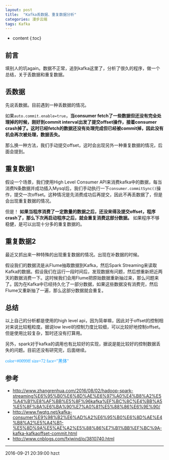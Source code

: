 ```yaml
---
layout: post
title:  "Kafka丢数据、重复数据分析"
categories: 漫步云端
tags: Kafka
---
```


* content
{:toc}

## 前言

填别人的坑again。数据不正常，追到kafka这里了，分析了很久的程序，做一个总结，关于丢数据和重复数据。




## 丢数据

先说丢数据。目前遇到一种丢数据的情况。

如果`auto.commit.enable=true`，**当consumer fetch了一些数据但还没有完全处理掉的时候，刚好到commit interval出发了提交offset操作，接着consumer crash掉了。这时已经fetch的数据还没有处理完成但已经被commit掉，因此没有机会再次被处理，数据丢失。**

那么换一种方法，我们手动提交offset，这时会出现另外一种重复数据的情况，后面会提到。


## 重复数据1

假设一个场景，我们使用High Level Consumer API来消费kafka中的数据，每当消费N条数据并成功插入Mysql后，我们手动执行一下`consumer.commitSync()`操作，提交一次offset。这种情况是先消费成功后再提交，因此不再丢数据了，但是会出现重复数据的情况。

但是！ **如果当程序消费了一定数量的数据之后，还没来得及提交offset，程序crash了，那么下次再启动程序之后，就会重复消费这部分数据。** 如果程序不够稳健，是可以出现十分多的重复数据的。

## 重复数据2

最近又抓出来一种特殊的出现重复数据的情况。出现在补数据的时候。

假设我们的数据流是从Flume抽取数据到Kafka，然后Spark Streaming来读取Kafka的数据。假设我们在运行一段时间后，发现数据有问题，然后想重新把近两天的数据消费一下。这时候我们会用Flume把原始数据重新抽过来，那么问题来了。因为在Kafka中已经持久化了一部分数据，如果这些数据没有消费完，然后Flume又重新抽了一遍，那么这部分数据就会重复。


## 总结

以上自己的分析都是使用的high level api，因为简单嘛，因此对于offset的控制相对来说比较粗粒度。据说low level的控制力度比较细，可以比较好地控制offset。但是使用比较复杂，暂时还没有打算用。

另外，spark对于kafka的调用也有比较好的实现，据说是能比较好的控制数据丢失的问题。目前还没有研究完，后面继续。

<font color=#0099ff face="黑体">color=#0099ff size=72 face="黑体"</font>

## 参考

- http://www.zhangrenhua.com/2016/08/02/hadoop-spark-streaming%E6%95%B0%E6%8D%AE%E6%97%A0%E4%B8%A2%E5%A4%B1%E8%AF%BB%E5%8F%96kafka%EF%BC%8C%E4%BB%A5%E5%8F%8A%E6%BA%90%E7%A0%81%E5%88%86%E6%9E%90/
- http://www.fwqtg.net/kafka-consumer%E9%98%B2%E6%AD%A2%E6%95%B0%E6%8D%AE%E4%B8%A2%E5%A4%B1-%E5%8D%9A%E5%AE%A2%E5%88%86%E7%B1%BB%EF%BC%9A-kafka-kafkaoffset-commit.html
- http://www.cnblogs.com/fxjwind/p/3810740.html

***
2016-09-21 20:39:00 hzct
